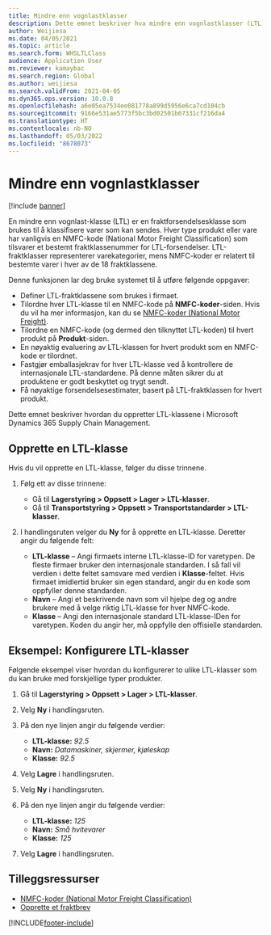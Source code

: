 ```yaml
---
title: Mindre enn vognlastklasser
description: Dette emnet beskriver hva mindre enn vognlastklasser (LTL) er, og beskriver hvordan du konfigurerer dem i Microsoft Dynamics 365 Supply Chain Management.
author: Weijiesa
ms.date: 04/05/2021
ms.topic: article
ms.search.form: WHSLTLClass
audience: Application User
ms.reviewer: kamaybac
ms.search.region: Global
ms.author: weijiesa
ms.search.validFrom: 2021-04-05
ms.dyn365.ops.version: 10.0.8
ms.openlocfilehash: a6e05ea7534ee081778a899d5956e6ca7cd104cb
ms.sourcegitcommit: 9166e531ae5773f5bc3bd02501b67331cf216da4
ms.translationtype: HT
ms.contentlocale: nb-NO
ms.lasthandoff: 05/03/2022
ms.locfileid: "8678073"
---
```

# <a name="less-than-truckload-ltl-classes"></a>Mindre enn vognlastklasser

[!include [banner](../includes/banner.md)]

En mindre enn vognlast-klasse (LTL) er en fraktforsendelsesklasse som brukes til å klassifisere varer som kan sendes. Hver type produkt eller vare har vanligvis en NMFC-kode (National Motor Freight Classification) som tilsvarer et bestemt fraktklassenummer for LTL-forsendelser. LTL-fraktklasser representerer varekategorier, mens NMFC-koder er relatert til bestemte varer i hver av de 18 fraktklassene.

Denne funksjonen lar deg bruke systemet til å utføre følgende oppgaver:

- Definer LTL-fraktklassene som brukes i firmaet.
- Tilordne hver LTL-klasse til en NMFC-kode på **NMFC-koder**-siden. Hvis du vil ha mer informasjon, kan du se [NMFC-koder (National Motor Freight)](nmfc-codes.md).
- Tilordne en NMFC-kode (og dermed den tilknyttet LTL-koden) til hvert produkt på **Produkt**-siden.
- En nøyaktig evaluering av LTL-klassen for hvert produkt som en NMFC-kode er tilordnet.
- Fastgjør emballasjekrav for hver LTL-klasse ved å kontrollere de internasjonale LTL-standardene. På denne måten sikrer du at produktene er godt beskyttet og trygt sendt.
- Få nøyaktige forsendelsesestimater, basert på LTL-fraktklassen for hvert produkt.

Dette emnet beskriver hvordan du oppretter LTL-klassene i Microsoft Dynamics 365 Supply Chain Management.

## <a name="create-an-ltl-class"></a>Opprette en LTL-klasse

Hvis du vil opprette en LTL-klasse, følger du disse trinnene.

1. Følg ett av disse trinnene:

    - Gå til **Lagerstyring \> Oppsett \> Lager \> LTL-klasser**.
    - Gå til **Transportstyring \> Oppsett \> Transportstandarder \> LTL-klasser**.

2. I handlingsruten velger du **Ny** for å opprette en LTL-klasse. Deretter angir du følgende felt:

    - **LTL-klasse** – Angi firmaets interne LTL-klasse-ID for varetypen. De fleste firmaer bruker den internasjonale standarden. I så fall vil verdien i dette feltet samsvare med verdien i **Klasse**-feltet. Hvis firmaet imidlertid bruker sin egen standard, angir du en kode som oppfyller denne standarden.
    - **Navn** – Angi et beskrivende navn som vil hjelpe deg og andre brukere med å velge riktig LTL-klasse for hver NMFC-kode.
    - **Klasse** – Angi den internasjonale standard LTL-klasse-IDen for varetypen. Koden du angir her, må oppfylle den offisielle standarden.

## <a name="example-set-up-ltl-classes"></a>Eksempel: Konfigurere LTL-klasser

Følgende eksempel viser hvordan du konfigurerer to ulike LTL-klasser som du kan bruke med forskjellige typer produkter.

1. Gå til **Lagerstyring \> Oppsett \> Lager \> LTL-klasser**.
1. Velg **Ny** i handlingsruten.
1. På den nye linjen angir du følgende verdier:

    - **LTL-klasse:** *92.5*
    - **Navn:** *Datamaskiner, skjermer, kjøleskap*
    - **Klasse:** *92.5*

1. Velg **Lagre** i handlingsruten.
1. Velg **Ny** i handlingsruten.
1. På den nye linjen angir du følgende verdier:

    - **LTL-klasse:** *125*
    - **Navn:** *Små hvitevarer*
    - **Klasse:** *125*

1. Velg **Lagre** i handlingsruten.

## <a name="additional-resources"></a>Tilleggsressurser

- [NMFC-koder (National Motor Freight Classification)](nmfc-codes.md)
- [Opprette et fraktbrev](create-bill-of-lading.md)

[!INCLUDE[footer-include](../../includes/footer-banner.md)]
